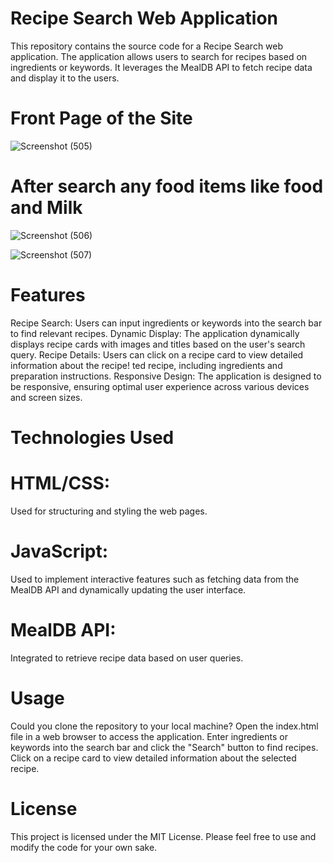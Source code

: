 # Recipe Search Web Application
This repository contains the source code for a Recipe Search web application. The application allows users to search for recipes based on ingredients or keywords. It leverages the MealDB API to fetch recipe data and display it to the users.
# Front Page of the Site

![Screenshot (505)](https://github.com/Umapatel06/Recipe-Search/assets/106794477/f5b05d30-9b93-490c-a039-37d7b45d2358)
# After search any food items like food and Milk
![Screenshot (506)](https://github.com/Umapatel06/Recipe-Search/assets/106794477/ed572bc6-eab6-4c33-867c-38b70faba392)

![Screenshot (507)](https://github.com/Umapatel06/Recipe-Search/assets/106794477/a1e9b495-924d-4276-9176-8ac2c7aaf87b)


# Features
Recipe Search: Users can input ingredients or keywords into the search bar to find relevant recipes.
Dynamic Display: The application dynamically displays recipe cards with images and titles based on the user's search query.
Recipe Details: Users can click on a recipe card to view detailed information about the recipe!
ted recipe, including ingredients and preparation instructions.
Responsive Design: The application is designed to be responsive, ensuring optimal user experience across various devices and screen sizes.

# Technologies Used
# HTML/CSS:
Used for structuring and styling the web pages.
# JavaScript: 
Used to implement interactive features such as fetching data from the MealDB API and dynamically updating the user interface.
# MealDB API: 
Integrated to retrieve recipe data based on user queries.

# Usage
Could you clone the repository to your local machine?
Open the index.html file in a web browser to access the application.
Enter ingredients or keywords into the search bar and click the "Search" button to find recipes.
Click on a recipe card to view detailed information about the selected recipe.

# License
This project is licensed under the MIT License. Please feel free to use and modify the code for your own sake.




